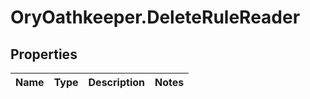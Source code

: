 # OryOathkeeper.DeleteRuleReader

## Properties
Name | Type | Description | Notes
------------ | ------------- | ------------- | -------------


